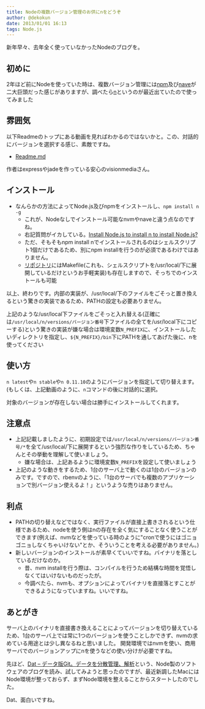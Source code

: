 ```yaml
---
title: Nodeの複数バージョン管理のお供にnをどうぞ
author: @dekokun
date: 2013/01/01 16:13
tags: Node.js
---
```


新年早々、去年全く使っていなかったNodeのブログを。

## 初めに

2年ほど前にNodeを使っていた時は、複数バージョン管理には[npm](https://github.com/creationix/nvm)及び[nave](https://github.com/isaacs/nave)が二大巨頭だった感じがありますが、調べたら[n](https://github.com/visionmedia/n)というのが最近出ていたので使ってみました

## 雰囲気

以下Readmeのトップにある動画を見ればわかるのではないかと。この、対話的にバージョンを選択する感じ、素敵ですね。

- [Readme.md](https://github.com/visionmedia/n/blob/master/Readme.md)

作者はexpressやjadeを作っている安心のvisionmediaさん。

## インストール

- なんらかの方法によってNode.js及びnpmをインストールし、`npm install n -g`
    - これが、Nodeなしでインストール可能なnvmやnaveと違う点なのですね。
    - 右記質問がイカしている。[Install Node.js to install n to install Node.js?](http://stackoverflow.com/questions/19451851/install-node-js-to-install-n-to-install-node-js)
    - ただ、そもそもnpm install nでインストールされるのはシェルスクリプト1個だけであるため、別にnpm installを行うのが必須であるわけではありません。
    - [リポジトリ](https://github.com/visionmedia/n)にはMakefile(これも、シェルスクリプトを/usr/local/下に展開しているだけというお手軽実装)も存在しますので、そっちでのインストールも可能

以上、終わりです。内部の実装が、/usr/local/下のファイルをごそっと置き換えるという驚きの実装であるため、PATHの設定も必要ありません。

上記のような/usr/local下ファイルをごそっと入れ替える(正確には`/usr/local/n/versions/バージョン番号`下ファイルの全てを/usr/local下にコピーする)という驚きの実装が嫌な場合は環境変数`N_PREFIX`に、インストールしたいディレクトリを指定し、`${N_PREFIX}/bin`下にPATHを通してあげた後に、nを使ってください

## 使い方

`n latest`や`n stable`や`n 0.11.10`のようにバージョンを指定して切り替えます。(もしくは、上記動画のように、`n`コマンドの後に対話的に選択。

対象のバージョンが存在しない場合は勝手にインストールしてくれます。

## 注意点

- 上記記載しましたように、初期設定では`/usr/local/n/versions/バージョン番号/*`を全て/usr/local/下に展開するという強烈な作りをしているため、ちゃんとその挙動を理解して使いましょう。
    - 嫌な場合は、上記あるように環境変数`N_PREFIX`を設定して使いましょう
- 上記のような動きをするため、1台のサーバ上で動くのは1台のバージョンのみです。ですので、rbenvのように、「1台のサーバでも複数のアプリケーションで別バージョン使えるよ！」というような売りはありません。

## 利点

- PATHの切り替えなどではなく、実行ファイルが直接上書きされるという仕様であるため、nodeを使う側はnの存在を全く気にすることなく使うことができます(例えば、nvmなどを使っている時のように"cronで使うにはゴニョゴニョしなくちゃいけない"とか、そういうことを考える必要がありません。)
- 新しいバージョンのインストールが素早くていいですね。バイナリを落としているだけなのか。
    - 昔、nvm installを行う際は、コンパイルを行うため結構な時間を覚悟しなくてはいけないものだったが。
    - 今調べたら、nvmも、オプションによってバイナリを直接落とすことができるようになっていますね。いいですね。

## あとがき

サーバ上のバイナリを直接書き換えることによってバージョンを切り替えているため、1台のサーバ上では常に1つのバージョンを使うことしかできず、nvmの求めている用途とは少し異なるねと思いました。
開発環境ではnvmを使い、商用サーバでのバージョンアップにnを使うなどの使い分けが必要ですね。

先ほど、[Dat – データ版Git。データを分散管理、解析](http://www.moongift.jp/2014/01/dat-データ版git。データを分散管理、解析/)という、Node製のソフトウェアのブログを読み、試してみようと思ったのですが、最近新調したMacにはNode環境が整っておらず、まずNode環境を整えることからスタートしたのでした。

Dat、面白いですね。

